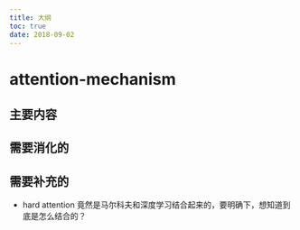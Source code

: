 ```yaml
---
title: 大纲
toc: true
date: 2018-09-02
---
```




# attention-mechanism



## 主要内容



## 需要消化的



## 需要补充的


- hard attention 竟然是马尔科夫和深度学习结合起来的，要明确下，想知道到底是怎么结合的？
